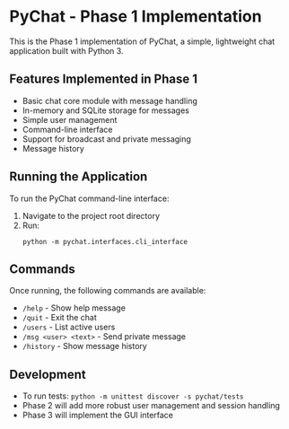 # PyChat - Phase 1 Implementation

This is the Phase 1 implementation of PyChat, a simple, lightweight chat application built with Python 3.

## Features Implemented in Phase 1

- Basic chat core module with message handling
- In-memory and SQLite storage for messages
- Simple user management
- Command-line interface
- Support for broadcast and private messaging
- Message history

## Running the Application

To run the PyChat command-line interface:

1. Navigate to the project root directory
2. Run:
   ```
   python -m pychat.interfaces.cli_interface
   ```

## Commands

Once running, the following commands are available:

- `/help` - Show help message
- `/quit` - Exit the chat
- `/users` - List active users
- `/msg <user> <text>` - Send private message
- `/history` - Show message history

## Development

- To run tests: `python -m unittest discover -s pychat/tests`
- Phase 2 will add more robust user management and session handling
- Phase 3 will implement the GUI interface
